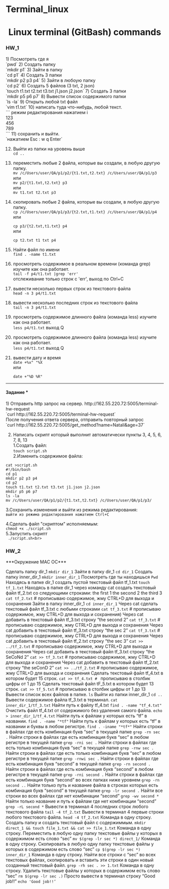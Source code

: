 # Terminal_linux
<h1 align="center">Linux terminal (GitBash) commands</h1>
<h3>HW_1</h3>
1) Посмотреть где я <br>
   `pwd`
2) Создать папку<br>
    `mkdir p1`
3) Зайти в папку<br>
    `cd p1`
4) Создать 3 папки<br>
    `mkdir p2 p3 p4`
5) Зайти в любоую папку<br>
    `cd p2`
6) Создать 5 файлов (3 txt, 2 json)<br>
    `touch t1.txt t2.txt t3.txt j1.json j2.json`
7) Создать 3 папки<br>
    `mkdir p5 p6 p7`
8) Вывести список содержимого папки<br>
    `ls -la`
9) Открыть любой txt файл<br>
    `vim t1.txt`
10) написать туда что-нибудь, любой текст.<br>
   ```
   режим редактирования нажатием i<br>
   123 <br>
   456<br>
   789<br>
 ```
11) сохранить и выйти.<br>
   `нажатием Esc : w q Enter`

12) Выйти из папки на уровень выше<br>
    `cd ..`
13) переместить любые 2 файла, которые вы создали, в любую другую папку.<br>
  `mv /c/Users/user/QA/p1/p2/{t1.txt,t2.txt} /c/Users/user/QA/p1/p3`<br>
или<br>
  `mv p2/{t1.txt,t2.txt} p3`<br>
или<br>
  `mv t1.txt t2.txt p3`<br>
14) скопировать любые 2 файла, которые вы создали, в любую другую папку.<br>
   `cp /c/Users/user/QA/p1/p3/{t2.txt,t1.txt} /c/Users/user/QA/p1/p4`<br>
или<br>

    `cp p3/{t2.txt,t1.txt} p4`<br>
или

    `cp t2.txt t1 txt p4`<br>
15) Найти файл по имени<br>
    `find . -name t1.txt`
16) просмотреть содержимое в реальном времени (команда grep) изучите как она работает.<br>
    `tail -f p4/t1.txt |grep 'err'`<br>
отслеживание только строк с 'err', выход по Ctrl+C
17) вывести несколько первых строк из текстового файла<br>
    `head -n 3 p4/t1.txt`
18) вывести несколько последних строк из текстового файла<br>
    `tail -n 3 p4/t1.txt`
19) просмотреть содержимое длинного файла (команда less) изучите как она работает.<br>
     `less p4/t1.txt`
выход Q
19) просмотреть содержимое длинного файла (команда less) изучите как она работает.<br>
    `less p4/t1.txt`
выход Q

20) вывести дату и время<br>
    `date +%x" "%X`<br>
или<br>

    `date +"%D %R"`<br>
<hr>
<h4>Задание *</h4>
1) Отправить http запрос на сервер. http://162.55.220.72:5005/terminal-hw-request<br>
    `curl http://162.55.220.72:5005/terminal-hw-request`<br>
После получения ответа сервера, отправить повторный запрос<br>
    `curl http://162.55.220.72:5005/get_method?name=Natali&age=37`<br>
   
2) Написать скрипт который выполнит автоматически пункты 3, 4, 5, 6, 7, 8, 13<br>
1.Создать файл:<br>
     `touch script.sh`<br>
2.Изменить содержимое файла:<br>
```
cat >script.sh 
#!/bin/bash 
cd p1 
mkdir p2 p3 p4 
cd p2 
touch t1.txt t2.txt t3.txt j1.json j2.json 
mkdir p5 p6 p7 
ls -la 
mv /c/Users/user/QA/p1/p2/{t1.txt,t2.txt} /c/Users/user/QA/p1/p3/
```
3.Сохранить изменения и выйти из режима редактирования:<br>
`выйти из режима редактирования нажатием Ctrl+C`<br>

4.Сделать файл "скриптом" исполняемым:<br>
    `chmod +x ./script.sh`<br>
5.Запустить скрипт<br>
   ` ./script.sh<br>`

<h3>HW_2</h3>
***Окружение MAC OC***<br>

Сделать папку dir_1
`mkdir dir_1`
Зайти в папку dir_1
`cd dir_1`
Создать папку inner_dir_1
`mkdir inner_dir_1`
Посмотреть где ты находишься
`Pwd`
Находясь в папке dir_1 создать пустой текстовый файл tf_1.txt
`touch tf_1.txt`
Находясь в папке dir_1 через команду cat создать текстовый файл tf_2.txt со следующими строками:
the first 1
the second 2
the third 3
`cat tf_2.txt` #  прописываю содержимое, жму CTRL+D для выхода и сохранения
Зайти в папку inner_dir_1
`cd inner_dir_1`
Через cat сделать текстовый файл tf_3.txt c любыми строками
`cat tf_3.txt` #  прописываю содержимое, жму CTRL+D для выхода и сохранения)
Через cat добавить в текстовый файл tf_3.txt строку “the second 2”
`cat tf_3.txt` #  прописываю содержимое, жму CTRL+D для выхода и сохранения
Через cat добавить в текстовый файл tf_3.txt строку “the sec 2”
`cat tf_3.txt` #  прописываю содержимое, жму CTRL+D для выхода и сохранения
Через cat добавить в текстовый файл tf_2.txt строку “the sec 3”
c`at >> ../tf_2.txt` #  прописываю содержимое, жму CTRL+D для выхода и сохранения
Через cat добавить в текстовый файл tf_3.txt строку “the SeCoNd 2”
`cat >> tf_3.txt` # прописываю содержимое, жму CTRL+D для выхода и сохранения
Через cat добавить в текстовый файл tf_2.txt строку “the seConD 2”
`cat >> ../tf_2.txt` #  прописываю содержимое, жму CTRL+D для выхода и сохранения
Сделать текстовый файл tf_4.txt в котором будет 15 строк.
`cat >> tf_4.txt # ` прописываю в столбик цифры от 1 до 15
Сделать текстовый файл tF_5.txt в котором будет 13 строк.
`cat >> tf_5.txt` #  прописываю в столбик цифры от 1 до 13
Вывести список всех файлов в папке.
`ls`
Выйти из папки inner_dir_1
`cd ..`
Вывести содержимое файла tf_3.txt в терминал.
`cat inner_dir_1/tf_3.txt`
Найти путь к файлу tf_4.txt
`find . -name "tf_4.txt"`
Очистить файл tf_4.txt от содержимого без удаления самого файла.
`echo  > inner_dir_1/tf_4.txt`
Найти путь к файлам у которых есть  “tf” в названии.
`find . -name "*tf"`
Найти путь к файлам у которых есть “tf” в названии и буквы в любом регистре.
`find . -iname "*tf*"`
Найти строки в файлах где есть комбинация букв “sec” в текущей папке
`grep -rn sec .`
Найти строки в файлах где есть комбинация букв “sec” в любом регистре в текущей папке
`grep -rni sec .`
Найти строки в файлах где есть только комбинация букв “sec” в текущей папке
`grep -rnw sec .`
Найти строки в файлах где есть только комбинация букв “sec” в любом регистре в текущей папке
`grep -rnwi sec .`
Найти строки в файлах где есть комбинация букв “second” в текущей папке
`grep -rn second .`
Найти строки в файлах где есть комбинация букв “second” в любом регистре в текущей папке
`grep -rni second .`
Найти строки в файлах где есть комбинация букв “second” во всех папках ниже уровнем
`grep -rn second ..`
Найти только путь и название файла в строках которых есть комбинация букв “second” в текущей папке
`grep -lr second .`
Найти все строки во всех файлах где нет комбинации “second”
`grep -wv second *`
Найти только название и путь к файлам где нет комбинации “second”
`grep -rL second *`
Вывести в терминал 4 последних строк любого текстового файла
`tail -4 tf_2.txt`
Вывести в терминал 4 первые строки любого текстового файла.
`head -4 tf_2.txt`
Команда в одну строку. Создать папку и создать текстовый файл с содержиммым.
`mkdir direct_1 && touch file_1.txt && cat >> file_1.txt`
Команда в одну строку. Переместить в любую одну папку текстовые файлы у которых в содержимом есть слово “sec”
`mv $(grep -lr sec *) direct_1/`
Команда в одну строку. Скопировать в любую одну папку текстовые файлы у которых в содержимом есть слово “sec”
`cp $(grep -lr sec *) inner_dir_1`
Команда в одну строку. Найти все строки c “sec” во всех текстовых файлах, скопировать и вставить эти строки в один новый созданный текстовый файл.
`grep -rh sec . >> 1.txt`
Команда в одну строку. Удалить текстовые файлы у которых в содержимом есть слово “sec”
`rm $(grep -lr sec .)`
Просто вывести в терминал строку “Good job!!”
`echo 'Good job!!’`
